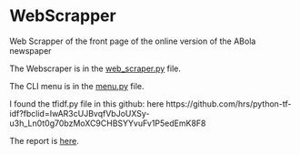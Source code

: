 # WebScrapper
Web Scrapper of the front page of the online version of the ABola newspaper

<p>The Webscraper is in the <a href=https://github.com/josezitopedrito/WebScrapper/blob/master/web_scraper.py>web_scraper.py</a> file.</p>
<p>The CLI menu is in the <a href=https://github.com/josezitopedrito/WebScrapper/blob/master/menu.py>menu.py</a> file.</p>
<p>I found the tfidf.py file in this github: here https://github.com/hrs/python-tf-idf?fbclid=IwAR3cUJBvqfVbJoUXSy-u3h_Ln0t0g70bzMoXC9CHBSYYvuFv1P5edEmK8F8</p>
<p>The report is <a href=https://github.com/josezitopedrito/WebScrapper/blob/master/Relatorio.pdf>here</a>.</p>
